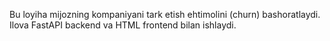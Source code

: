 Bu loyiha mijozning kompaniyani tark etish ehtimolini (churn) bashoratlaydi. Ilova FastAPI backend va HTML frontend bilan ishlaydi.

